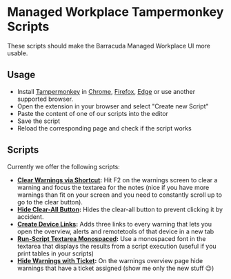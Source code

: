 # Managed Workplace Tampermonkey Scripts

These scripts should make the Barracuda Managed Workplace UI more usable.

## Usage

- Install [Tampermonkey](https://www.tampermonkey.net/) in
  [Chrome](https://www.tampermonkey.net/?ext=dhdg&browser=chrome),
  [Firefox](https://www.tampermonkey.net/?ext=dhdg&browser=firefox),
  [Edge](https://www.tampermonkey.net/?ext=dhdg&browser=edge) or use another supported browser.
- Open the extension in your browser and select "Create new Script"
- Paste the content of one of our scripts into the editor
- Save the script
- Reload the corresponding page and check if the script works

## Scripts

Currently we offer the following scripts:

- **[Clear Warnings via Shortcut](./scripts/clear-warnings-via-shortcut.js):** Hit F2 on the warnings screen to clear a warning and focus the textarea for the notes (nice if you have more warnings than fit on your screen and you need to constantly scroll up to go to the clear button).
- **[Hide Clear-All Button](./scripts/hide-clear-all-button.js):** Hides the clear-all button to prevent clicking it by accident.
- **[Create Device Links](./scripts/create-device-links.js):** Adds three links to every warning that lets you open the overview, alerts and remotetools of that device in a new tab
- **[Run-Script Textarea Monospaced](./scripts/run-script-textarea-monospaced.js):** Use a monospaced font in the textarea that displays the results from a script execution (useful if you print tables in your scripts)
- **[Hide Warnings with Ticket](./scripts/hide-warnings-with-ticket.js):** On the warnings overview page hide warnings that have a ticket assigned (show me only the new stuff 😉)
